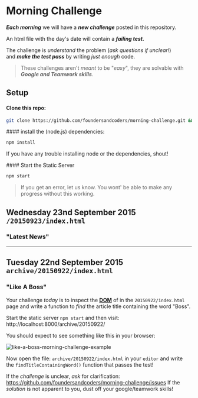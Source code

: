 # Morning Challenge

***Each morning*** we will have a ***new challenge*** posted in this repository.

An html file with the day's date will contain a ***failing test***.

The challenge is *understand* the problem (*ask questions if unclear!*)   
and ***make the test pass*** by writing *just enough* code.

> These challenges aren't *meant* to be "*easy*",
they are solvable with ***Google and Teamwork skills***.

## Setup

#### Clone this repo:

```sh
git clone https://github.com/foundersandcoders/morning-challenge.git && cd morning-challenge
```

#### install the (node.js) dependencies:

```sh
npm install
```
If you have any trouble installing node or the dependencies, shout!

#### Start the Static Server

```sh
npm start
```
> If you get an error, let us know.
You wont' be able to make any progress without this working.

## Wednesday 23nd September 2015 `/20150923/index.html`

### "Latest News"



<hr />

## Tuesday 22nd September 2015  `archive/20150922/index.html`

### "Like A Boss"

Your challenge *today* is to inspect the
[**DOM**](https://developer.mozilla.org/en-US/docs/Web/API/Document_Object_Model)
of in the `20150922/index.html` page and write a function to *find* the article title containing the word "Boss".

Start the static server `npm start` and then visit: http://localhost:8000/archive/20150922/

You should expect to see something like this in your browser:

![like-a-boss-morning-challenge-example](https://cloud.githubusercontent.com/assets/194400/10017620/0b01bc9e-6128-11e5-97fe-342b5ff08485.png)

Now open the file: `archive/20150922/index.html` in your `editor` and
write the `findTitleContainingWord()` function that passes the test!


If the *challenge* is unclear, *ask* for clarification: https://github.com/foundersandcoders/morning-challenge/issues
If the *solution* is not apparent to you, dust off your google/teamwork skills!

<!-- old challenges

The order of the challenges is newest first  
(i.e. reverse chronological, or oldest at the bottom of this readme ...)

To view the challenge in your browser visit: http://morning-challenge.herokuapp.com/
## Tuesday 19th May 2015 > 20150519.html

Implement JQuery's addClass methods to apply a class to a DOM element.  

Implement JQuery's removeClass method to remove a CSS class from a DOM element.

(*a* ***practical example*** *of using* ***method chaining***)

When you open the file, you should expect to see 3 failing tests:

![fac-morning-challenge-20150519-failing-tests](https://cloud.githubusercontent.com/assets/194400/7702141/e2a3b348-fe25-11e4-9b89-f707d1e4dbf4.png)



### Background Reading

+ How does **JavaScript .prototype** work? http://stackoverflow.com/questions/572897/how-does-javascript-prototype-work
+ Namespacing patterns:
http://addyosmani.com/blog/essential-js-namespacing/


## Monday 18th May 2015 > 20150518.html

The challenge is understanding how to chain method calls:

This is what you should expect to see when you load the html in your browser:

![founderscoders-morning-challenge-failing-test-safari](https://cloud.githubusercontent.com/assets/194400/7677418/be80a454-fd43-11e4-9715-dcd70828a073.png)

-->
